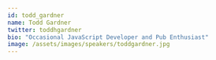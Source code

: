 ```yaml
---
id: todd_gardner
name: Todd Gardner
twitter: toddhgardner
bio: "Occasional JavaScript Developer and Pub Enthusiast"
image: /assets/images/speakers/toddgardner.jpg
---
```

